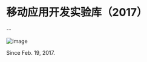 # 移动应用开发实验库（2017）

--

![image](https://cloud.githubusercontent.com/assets/627946/23102172/3613a9c6-f6df-11e6-8d0b-8942995d3d66.png)

Since Feb. 19, 2017.

